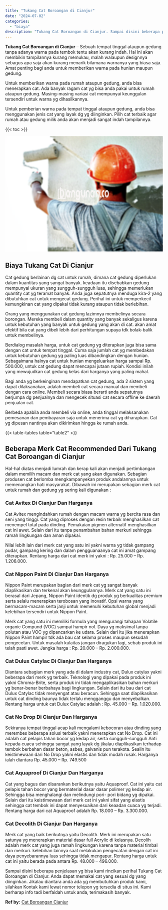 ```yaml
---
title: "Tukang Cat Boroangan di Cianjur"
date: "2024-07-02"
categories: 
  - "biaya"
description: "Tukang Cat Boroangan di Cianjur. Sampai disini beberapa penjelasan yg bisa kami rincikan perihal Tukang Cat Boroangan di Cianjur. Anda dapat memakai cat yang..."
---
```


**Tukang Cat Boroangan di Cianjur** – Sebuah tempat tinggal ataupun gedung tanpa adanya warna pada tembok tentu akan kurang indah. Hal ini akan membikin tampilannya kurang memukau, malah walaupun designnya sebagus apa saja akan kurang menarik bilamana warnanya yang biasa saja. Amat penting bagi anda untuk memberikan warna pada hunian maupun gedung.

Untuk memberikan warna pada rumah ataupun gedung, anda bisa menerapkan cat. Ada banyak ragam cat yg bisa anda pakai untuk rumah ataupun gedung. Masing-masing variasi cat mempunyai keunggulan tersendiri untuk warna yg dihasilkannya.

Untuk pemberian warna pada tempat tinggal ataupun gedung, anda bisa menggunakan jenis cat yang layak dg yg diinginkan. Pilih cat terbaik agar rumah atau gedung milik anda akan menjadi sangat indah tampilannya.

{{< toc >}}

![Tukang Cat Boroangan di Cianjur](/images/jasa-cat-murah23.png)

## Biaya Tukang Cat Di Cianjur

Cat gedung berlainan dg cat untuk rumah, dimana cat gedung diperlukan dalam kuantitas yang sangat banyak. keadaan itu disebabkan gedung mempunyai ukuran yang sungguh-sungguh luas, sehingga memerlukan quantity cat yg teramat banyak. Anda juga sepatutnya menduga kira-2 yang dibutuhkan cat untuk mengecat gedung. Perihal ini untuk memperkecil kemungkinan cat yang dipakai tidak kurang ataupun tidak berlebihan.

Orang yang menggunakan cat gedung lazimnya membelinya secara borongan. Mereka membeli dalam quantity yang banyak sekaligus karena untuk kebutuhan yang banyak untuk gedung yang akan di cat. akan amat efektif bila cat yang dibeli lebih dari perhitungan supaya tdk bolak-balik untuk membelinya.

Berdialog masalah harga, untuk cat gedung yg diterapkan juga bisa sama dengan cat untuk tempat tinggal. Cuma saja jumlah cat yg membedakan untuk kebutuhan gedung yg paling luas dibandingkan dengan hunian. Sebagaimana halnya cat untuk hunian mengeluarkan harga sampai Rp. 500.000, untuk cat gedung dapat mencapai jutaan rupiah. Kondisi inilah yang mewujudkan cat gedung kelas dari harganya yang paling mahal.

Bagi anda yg berkeinginan mendapatkan cat gedung, ada 2 sistem yang dapat dilaksanakan, adalah membeli cat secara manual dan membeli dengan cara online. Membeli secara biasa berarti anda sepatutnya berjumpa dg penjualnya dan mengecek situasi cat secara offline ke daerah penjualan cat.

Berbeda apabila anda membeli via online, anda tinggal melaksanakan pemesanan dan pembayaran saja untuk menerima cat yg diharapkan. Cat yg dipesan nantinya akan dikirimkan hingga ke rumah anda.

{{< table-tables table="table2" >}}

## Beberapa Merk Cat Recommended Dari Tukang Cat Boroangan di Cianjur

Hal-hal diatas menjadi lumrah dan kerap kali akan menjadi pertimbangan dalam memilih macam dan merk cat yang akan digunakan. Sebagian produsen cat berlomba mengkampanyekan produk andalannya untuk memenangkan hati masyarakat. Dibawah ini merupakan sebagian merk cat untuk rumah dan gedung yg sering kali digunakan :

### Cat Avitex Di Cianjur Dan Harganya

Cat Avitex mengindahkan rumah dengan macam warna yg bercita rasa dan seni yang tinggi. Cat yang diproses dengan resin terbaik menghasilkan cat menempel total pada dinding. Pemakaian pigmen alternatif menghasilkan cat ini awet. Selain dari itu tanpa penambahan bahan merkuri sehingga ramah lingkungan dan aman dipakai.

Nilai lebih lain dari merk cat yang satu ini yakni warna yg tidak gampang pudar, gampang kering dan dalam pengguanaanya cat ini amat gampang diterapkan. Rentang harga dari cat merk ini yakni : Rp. 25.000 – Rp. 1.206.000.

### Cat Nippon Paint Di Cianjur Dan Harganya

Nippon Paint merupakan bagian dari merk cat yg sangat banyak diaplikasikan dan terkenal akan keunggulannya. Merk cat yang satu ini berasal dari Jepang, Nippon Paint identik dg produk yg berkualitas premium serta selalu menerapkan terobosan yang inovatif. Opsi warna yang bermacam-macam serta janji untuk memenuhi kebutuhan global menjadi kelebihan tersendiri untuk Nippon Paint.

Merk cat yang satu ini memiliki formula yang mengurangi tahapan Volatile organic Compund (VOC) sampai hampir nol. Daya yg maksimal tanpa polutan atau VOC yg dipancarkan ke udara. Selain dari itu jika menerapkan Nippon Paint hampir tdk ada bau cat selama proses maupun sesudah pengecetan. Untuk masalah kulaitas jangan diragukan lagi, sebab produk ini telah pasti awet. Jangka harga : Rp. 20.000 – Rp. 2.000.000.

### Cat Dulux Catylac Di Cianjur Dan Harganya

Diantara sebagian merk yang ada di dalam industry cat, Dulux catylax yakni beberapa dari merk yg terbaik. Teknologi yang dipakai pada produk ini yakni Chroma-Brite, serta produk ini tidak mengaplikasikan bahan merkuri yg benar-benar berbahaya bagi lingkungan. Selain dari itu bau dari cat Dulux Catylac tidak menyengat atau beracun. Sehingga saat diaplikasikan untuk cat dinding baunya tidak terlalu mengganggu dan menyebalkan. Rentang harga untuk cat Dulux Catylac adalah : Rp. 45.000 – Rp. 1.020.000.

### Cat No Drop Di Cianjur Dan Harganya

Sekiranya tempat tinggal acap kali mengalami kebocoran atau dinding yang merembes beberapa solusi terbaik yakni menerapkan cat No Drop. Cat ini adalah cat pelapis tahan bocor yg kedap air, serta sungguh-sungguh Anti kepada cuaca sehingga sangat yang layak dg jikalau diaplikasikan terhadap tembok berbahan dasar beton, asbes, galvanis pun terakota. Sealin itu keistimewaan dari No Drop yakni elastis dan tidak mudah rusak. Harganya ialah diantara Rp. 45.000 – Rp. 749.500

### Cat Aquaproof Di Cianjur Dan Harganya

Cat yang bagus dan disarankan berikutnya yaitu Aquaproof. Cat ini yaitu cat pelapis tahan bocor yang bermaterial dasar dasar polimer yg kedap air. Sehingga bisa menghalangi dan melindungi pori- pori bidang yg dipakai. Selain dari itu keistimewaan dari merk cat ini yakni sifat yang elastis sehingga cat tembok ini dapat menyesuaikan dari keaadan cuaca yg terjadi. Rentang harga dari cat Aquaproof adalah Rp. 18.000 – Rp. 3.300.000.

### Cat Decolith Di Cianjur Dan Harganya

Merk cat yang baik berikutnya yaitu Decolith. Merk ini merupakan satu satunya yg menerapkan material dasar full Acrylic di kelasnya. Decolih adalah merk cat yang juga ramah lingkungan karena tanpa material timbal dan merkuri. kelebihan lainnya saat melakukan pengecatan dengan cat ini daya penyebarannya luas sehingga tidak mengapur. Rentang harga untuk cat ini yaitu berada pada antara Rp. 48.000 – 496.000.

Sampai disini beberapa penjelasan yg bisa kami rincikan perihal Tukang Cat Boroangan di Cianjur. Anda dapat memakai cat yang sesuai dg yang diinginkan. Jikalau diantara anda ada yg membutuhkan produk kami, silahkan Kontak kami lewat nomor telepon yg tersedia di situs ini. Kami berharap info tadi berfaidah untuk anda, terimakasih banyak.

**Ref by:** [Cat Boroangan Cianjur](https://id.wikipedia.org/wiki/Cat)
